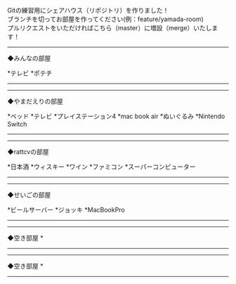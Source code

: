 Gitの練習用にシェアハウス（リポジトリ）を作りました！<br>
ブランチを切ってお部屋を作ってください(例：feature/yamada-room)<br>
プルリクエストをいただければこちら（master）に増設（merge）いたします！<br>


- - - - - - - - - - - - - - - - - - -
◆みんなの部屋

*テレビ
*ポテチ

- - - - - - - - - - - - - - - - - - -

- - - - - - - - - - - - - - - - - - -
◆やまだえりの部屋

*ベッド
*テレビ
*プレイステーション4
*mac book air
*ぬいぐるみ
*Nintendo Switch

- - - - - - - - - - - - - - - - - - -



- - - - - - - - - - - - - - - - - - -
◆rattcvの部屋

*日本酒
*ウィスキー
*ワイン
*ファミコン
*スーパーコンピューター

- - - - - - - - - - - - - - - - - - -



- - - - - - - - - - - - - - - - - - -
◆せいごの部屋

*ビールサーバー
*ジョッキ
*MacBookPro

- - - - - - - - - - - - - - - - - - -



- - - - - - - - - - - - - - - - - - -
◆空き部屋
*


- - - - - - - - - - - - - - - - - - -



- - - - - - - - - - - - - - - - - - -
◆空き部屋
*


- - - - - - - - - - - - - - - - - - -
